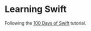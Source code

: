 # Learning Swift

Following the [100 Days of Swift](https://www.hackingwithswift.com/100) tutorial.
